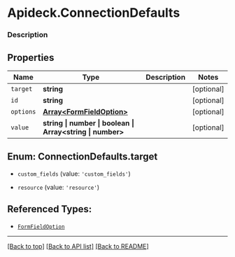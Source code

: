 # Apideck.ConnectionDefaults

### Description

## Properties
Name | Type | Description | Notes
------------ | ------------- | ------------- | -------------
`target` | **string** |  | [optional] 
`id` | **string** |  | [optional] 
`options` | [**Array&lt;FormFieldOption&gt;**](FormFieldOption.md) |  | [optional] 
`value` | **string \| number \| boolean \| Array&lt;string \| number&gt;** |  | [optional] 





<a name="ConnectionDefaultsTarget"></a>
## Enum: ConnectionDefaults.target


* `custom_fields` (value: `'custom_fields'`)

* `resource` (value: `'resource'`)




## Referenced Types:


* [`FormFieldOption`](FormFieldOption.md)
---

[[Back to top]](#) [[Back to API list]](../../../../README.md#documentation-for-api-endpoints) [[Back to README]](../../../../README.md)


